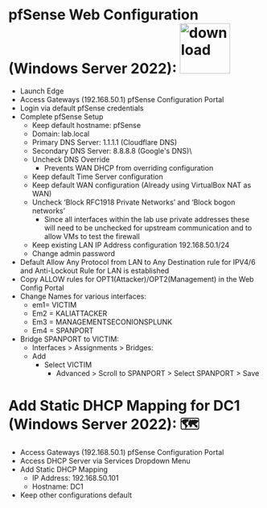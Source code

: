 # pfSense Web Configuration (Windows Server 2022): <img width="100" height="100" alt="download" src="https://github.com/user-attachments/assets/d72b2fa5-ea1d-46fc-b672-68d26c096375" />


- Launch Edge
- Access Gateways (192.168.50.1) pfSense Configuration Portal
- Login via default pfSense credentials
- Complete pfSense Setup
  - Keep default hostname: pfSense
  - Domain: lab.local
  - Primary DNS Server: 1.1.1.1 (Cloudflare DNS)
  - Secondary DNS Server: 8.8.8.8 (Google's DNS)\
  - Uncheck DNS Override
      - Prevents WAN DHCP from overriding configuration 
  - Keep default Time Server configuration 
  - Keep default WAN configuration (Already using VirtualBox NAT as WAN)
  - Uncheck ‘Block RFC1918 Private Networks’ and ‘Block bogon networks’
      - Since all interfaces within the lab use private addresses these will need to be unchecked for upstream communication and to allow VMs to test the firewall
  - Keep existing LAN IP Address configuration 192.168.50.1/24
  - Change admin password 
- Default Allow Any Protocol from LAN to Any Destination rule for IPV4/6 and Anti-Lockout Rule for LAN is established 
- Copy ALLOW rules for OPT1(Attacker)/OPT2(Management) in the Web Config Portal 
- Change Names for various interfaces:
  - em1= VICTIM
  - Em2 = KALIATTACKER
  - Em3 = MANAGEMENTSECONIONSPLUNK
  - Em4 = SPANPORT
- Bridge SPANPORT to VICTIM:
  - Interfaces > Assignments > Bridges:
  - Add 
      - Select VICTIM 
        - Advanced > Scroll to SPANPORT > Select SPANPORT > Save
# Add Static DHCP Mapping for DC1 (Windows Server 2022): 🗺️
- Access Gateways (192.168.50.1) pfSense Configuration Portal
- Access DHCP Server via Services Dropdown Menu
- Add Static DHCP Mapping 
  - IP Address: 192.168.50.101
  - Hostname: DC1
- Keep other configurations default 
